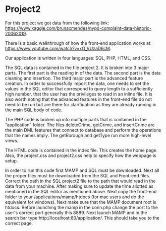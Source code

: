 # Project2

For this project we got data from the following link: https://www.kaggle.com/brunacmendes/nypd-complaint-data-historic-20062019.

There is a basic walkthrough of how the front-end application works at: https://www.youtube.com/watch?v=xO_VUzaD6cM.

Our application is written in four languages: SQL, PHP, HTML, and CSS.

The SQL data is contained in the file project 2. It is broken into 3 major parts. The first part is the reading in of the data. The second part is the data cleaning and insertion. The third major part is the advanced feature creation. In order to successfully import the data, one needs to set the values in the SQL editor that correspond to query length to a sufficiently high number. that the user has the privileges to read in an inline file. It is also worth noting that the advanced features in the front-end file do not need to be run but are there for clarification as they are already running in the main SQL body of code.

The PHP code is broken up into multiple parts that is contained in the “application” folder. The files deleteCrime, getCrime, and insertCrime are the main DML features that connect to database and perform the operations that the names imply. The getBorough and getType run more high-level views. 

The HTML code is contained in the index file. This creates the home page. Also, the project.css and project2.css help to specify how the webpage is setup. 

In order to run this code first MAMP and SQL must be downloaded. Next all the proper files must be downloaded from the SQL and Front-end files. Correct the path in the SQL project2 file to the path that would read in the data from your machine. After making sure to update the time allotted as mentioned in the SQL editor as mentioned above. Next copy the front-end folder to your /applications/mamp/htdocs (for mac users and do the equivalent for windows). Next make sure that the MAMP document root is htdocs. Before launching the mamp in the conn.php change the port to the user's correct port generally this 8889. Next launch MAMP and in the search bar type http://localhost:80/application/. This should take you to the correct page. 

